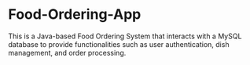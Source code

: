 # Food-Ordering-App
This is a Java-based Food Ordering System that interacts with a MySQL database to provide functionalities such as user authentication, dish management, and order processing.
